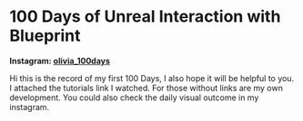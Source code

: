 # 100 Days of Unreal Interaction with Blueprint
**Instagram: [olivia_100days](https://www.instagram.com/olivia_100days/)**
 
 Hi this is the record of my first 100 Days, I also hope it will be helpful to you.
 I attached the tutorials link I watched. For those without links are my own development.
 You could also check the daily visual outcome in my instagram. 
 

